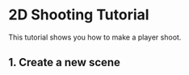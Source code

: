 # 2D Shooting Tutorial

This tutorial shows you how to make a player shoot.

## 1. Create a new scene

